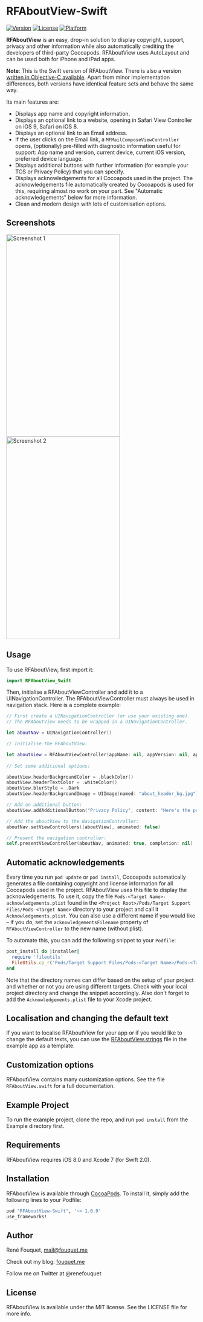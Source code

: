# RFAboutView-Swift

[![Version](https://img.shields.io/cocoapods/v/RFAboutView-Swift.svg?style=flat)](http://cocoapods.org/pods/RFAboutView-Swift)
[![License](https://img.shields.io/cocoapods/l/RFAboutView-Swift.svg?style=flat)](http://cocoapods.org/pods/RFAboutView-Swift)
[![Platform](https://img.shields.io/cocoapods/p/RFAboutView-Swift.svg?style=flat)](http://cocoapods.org/pods/RFAboutView-Swift)

**RFAboutView** is an easy, drop-in solution to display copyright, support, privacy and other information while also automatically crediting the developers of third-party Cocoapods. RFAboutView uses AutoLayout and can be used both for iPhone and iPad apps.

**Note**: This is the Swift version of RFAboutView. There is also a version [written in Objective-C available](https://github.com/fouquet/RFAboutView). Apart from minor implementation differences, both versions have identical feature sets and behave the same way.

Its main features are:

* Displays app name and copyright information.
* Displays an optional link to a website, opening in Safari View Controller on iOS 9, Safari on iOS 8.
* Displays an optional link to an Email address.
* If the user clicks on the Email link, a `MFMailComposeViewController` opens, (optionally) pre-filled with diagnostic information useful for support: App name and version, current device, current iOS version, preferred device language.
* Displays additional buttons with further information (for example your TOS or Privacy Policy) that you can specify.
* Displays acknowledgements for all Cocoapods used in the project. The acknowledgements file automatically created by Cocoapods is used for this, requiring almost no work on your part. See "Automatic acknowledgements" below for more information.
* Clean and modern design with lots of customisation options.

## Screenshots

<img src = "https://fouquet.me/RFAboutView/screenshot1.png" alt="Screenshot 1" width="300" height="534" />
<img src = "https://fouquet.me/RFAboutView/screenshot2.png" alt="Screenshot 2" width="300" height="534" />

## Usage

To use RFAboutView, first import it:

```swift
import RFAboutView_Swift
```

Then, initialise a RFAboutViewController and add it to a UINavigationController. The RFAboutViewController must always be used in navigation stack. Here is a complete example:

```swift
// First create a UINavigationController (or use your existing one).
// The RFAboutView needs to be wrapped in a UINavigationController.

let aboutNav = UINavigationController()

// Initialise the RFAboutView:

let aboutView = RFAboutViewController(appName: nil, appVersion: nil, appBuild: nil, copyrightHolderName: "ExampleApp, Inc.", contactEmail: "mail@example.com", contactEmailTitle: "Contact us", websiteURL: NSURL(string: "http://example.com"), websiteURLTitle: "Our Website", pubYear: nil)
        
// Set some additional options:

aboutView.headerBackgroundColor = .blackColor()
aboutView.headerTextColor = .whiteColor()
aboutView.blurStyle = .Dark
aboutView.headerBackgroundImage = UIImage(named: "about_header_bg.jpg")

// Add an additional button:
aboutView.addAdditionalButton("Privacy Policy", content: "Here's the privacy policy")

// Add the aboutView to the NavigationController:
aboutNav.setViewControllers([aboutView], animated: false)

// Present the navigation controller:
self.presentViewController(aboutNav, animated: true, completion: nil)
```

## Automatic acknowledgements

Every time you run `pod update` or `pod install`, Cocoapods automatically generates a file containing copyright and license information for all Cocoapods used in the project. RFAboutView uses this file to display the acknowledgements. To use it, copy the file `Pods-<Target Name>-acknowledgements.plist` found in the `<Project Root>/Pods/Target Support Files/Pods-<Target Name>` directory to your project and call it `Acknowledgements.plist`. You can also use a different name if you would like – if you do, set the `acknowledgementsFilename` property of `RFAboutViewController` to the new name (without plist).

To automate this, you can add the following snippet to your `Podfile`:

```ruby
post_install do |installer|
  require 'fileutils'
  FileUtils.cp_r('Pods/Target Support Files/Pods-<Target Name>/Pods-<Target Name>-acknowledgements.plist', '<Project Dir>/Acknowledgements.plist', :remove_destination => true)
end
```
Note that the directory names can differ based on the setup of your project and whether or not you are using different targets. Check with your local project directory and change the snippet accordingly. Also don't forget to add the `Acknowledgements.plist` file to your Xcode project.

## Localisation and changing the default text

If you want to localise RFAboutView for your app or if you would like to change the default texts, you can use the [RFAboutView.strings](https://github.com/fouquet/RFAboutView/blob/master/Example/RFAboutView.strings) file in the example app as a template.

## Customization options

RFAboutView contains many customization options. See the file ``RFAboutView.swift`` for a full documentation.

## Example Project

To run the example project, clone the repo, and run `pod install` from the Example directory first.

## Requirements

RFAboutView requires iOS 8.0 and Xcode 7 (for Swift 2.0).

## Installation

RFAboutView is available through [CocoaPods](http://cocoapods.org). To install
it, simply add the following lines to your Podfile:

```ruby
pod "RFAboutView-Swift", '~> 1.0.9'
use_frameworks!
```

## Author

René Fouquet, mail@fouquet.me

Check out my blog: [fouquet.me](http://fouquet.me)

Follow me on Twitter at @renefouquet

## License

RFAboutView is available under the MIT license. See the LICENSE file for more info.
